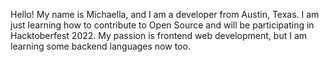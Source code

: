 Hello!
My name is Michaella, and I am a developer from Austin, Texas.
I am just learning how to contribute to Open Source and will be participating in Hacktoberfest 2022.
My passion is frontend web development, but I am learning some backend languages now too.